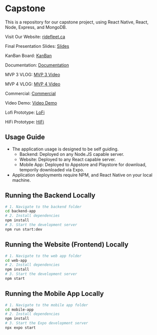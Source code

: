 # Capstone
This is a repository for our capstone project, using React Native, React, Node, Express, and MongoDB.

Visit Our Website: [ridefleet.ca](https://ridefleet.ca)

Final Presentation Slides: [Slides](https://github.com/sharoika/Capstone/blob/main/FleetProjectDaySlides.pdf)

KanBan Board: [KanBan](https://github.com/users/sharoika/projects/2/views/1)

Documentation: [Documentation](https://github.com/sharoika/Capstone/tree/main/_documentation)

MVP 3 VLOG: [MVP 3 Video](https://youtu.be/aD-foJBlkho)

MVP 4 VLOG: [MVP 4 Video](https://www.youtube.com/watch?v=ymJQxTzkxfk)

Commercial: [Commercial](https://www.youtube.com/watch?v=4HD55ZWSfe4)

Video Demo: [Video Demo](https://www.canva.com/design/DAGjqXq91io/h3iy2-Igylw-M6VevbYMrA/edit)

Lofi Prototype: [LoFi](https://miro.com/app/board/uXjVIKxxOm4=/)

HiFi Prototype: [HiFi](https://www.figma.com/proto/tmockc97YGpgaumYgJRxIw/Capstone?node-id=0-1&t=UuIzHcSZbCxEmOXE-1)

## Usage Guide
- The application usage is designed to be self guiding.
    - Backend: Deployed on any Node.JS capable server.
    - Website: Deployed to any React capable server.
    - Mobile App: Deployed to Appstore and Playstore for download, temporily downloaded via Expo.
- Application deployments require NPM, and React Native on your local machine.

## Running the Backend Locally
```bash
# 1. Navigate to the backend folder
cd backend-app
# 2. Install dependencies
npm install
# 3. Start the development server
npm run start:dev
```
## Running the Website (Frontend) Locally
```bash
# 1. Navigate to the web app folder
cd web-app
# 2. Install dependencies
npm install
# 3. Start the development server
npm start
```

## Running the Mobile App Locally
```bash
# 1. Navigate to the mobile app folder
cd mobile-app
# 2. Install dependencies
npm install
# 3. Start the Expo development server
npx expo start
```